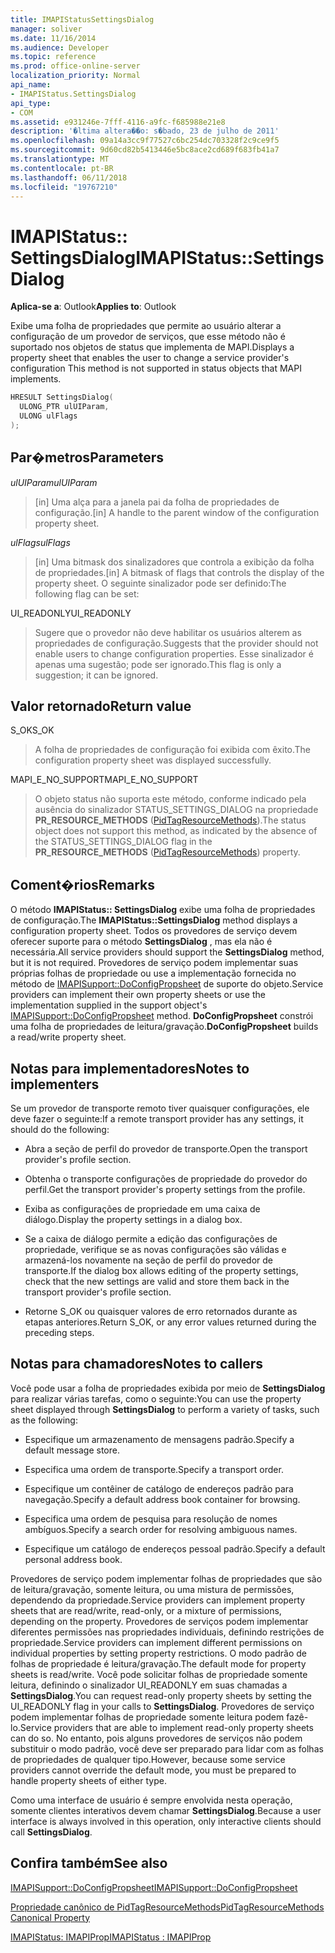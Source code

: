 ```yaml
---
title: IMAPIStatusSettingsDialog
manager: soliver
ms.date: 11/16/2014
ms.audience: Developer
ms.topic: reference
ms.prod: office-online-server
localization_priority: Normal
api_name:
- IMAPIStatus.SettingsDialog
api_type:
- COM
ms.assetid: e931246e-7fff-4116-a9fc-f685988e21e8
description: '�ltima altera��o: s�bado, 23 de julho de 2011'
ms.openlocfilehash: 09a14a3cc9f77527c6bc254dc703328f2c9ce9f5
ms.sourcegitcommit: 9d60cd82b5413446e5bc8ace2cd689f683fb41a7
ms.translationtype: MT
ms.contentlocale: pt-BR
ms.lasthandoff: 06/11/2018
ms.locfileid: "19767210"
---
```

# <a name="imapistatussettingsdialog"></a><span data-ttu-id="05bd1-103">IMAPIStatus:: SettingsDialog</span><span class="sxs-lookup"><span data-stu-id="05bd1-103">IMAPIStatus::SettingsDialog</span></span>

  
  
<span data-ttu-id="05bd1-104">**Aplica-se a**: Outlook</span><span class="sxs-lookup"><span data-stu-id="05bd1-104">**Applies to**: Outlook</span></span> 
  
<span data-ttu-id="05bd1-105">Exibe uma folha de propriedades que permite ao usuário alterar a configuração de um provedor de serviços, que esse método não é suportado nos objetos de status que implementa de MAPI.</span><span class="sxs-lookup"><span data-stu-id="05bd1-105">Displays a property sheet that enables the user to change a service provider's configuration This method is not supported in status objects that MAPI implements.</span></span>
  
```cpp
HRESULT SettingsDialog(
  ULONG_PTR ulUIParam,
  ULONG ulFlags
);
```

## <a name="parameters"></a><span data-ttu-id="05bd1-106">Par�metros</span><span class="sxs-lookup"><span data-stu-id="05bd1-106">Parameters</span></span>

 <span data-ttu-id="05bd1-107">_ulUIParam_</span><span class="sxs-lookup"><span data-stu-id="05bd1-107">_ulUIParam_</span></span>
  
> <span data-ttu-id="05bd1-108">[in] Uma alça para a janela pai da folha de propriedades de configuração.</span><span class="sxs-lookup"><span data-stu-id="05bd1-108">[in] A handle to the parent window of the configuration property sheet.</span></span>
    
 <span data-ttu-id="05bd1-109">_ulFlags_</span><span class="sxs-lookup"><span data-stu-id="05bd1-109">_ulFlags_</span></span>
  
> <span data-ttu-id="05bd1-110">[in] Uma bitmask dos sinalizadores que controla a exibição da folha de propriedades.</span><span class="sxs-lookup"><span data-stu-id="05bd1-110">[in] A bitmask of flags that controls the display of the property sheet.</span></span> <span data-ttu-id="05bd1-111">O seguinte sinalizador pode ser definido:</span><span class="sxs-lookup"><span data-stu-id="05bd1-111">The following flag can be set:</span></span>
    
<span data-ttu-id="05bd1-112">UI_READONLY</span><span class="sxs-lookup"><span data-stu-id="05bd1-112">UI_READONLY</span></span> 
  
> <span data-ttu-id="05bd1-113">Sugere que o provedor não deve habilitar os usuários alterem as propriedades de configuração.</span><span class="sxs-lookup"><span data-stu-id="05bd1-113">Suggests that the provider should not enable users to change configuration properties.</span></span> <span data-ttu-id="05bd1-114">Esse sinalizador é apenas uma sugestão; pode ser ignorado.</span><span class="sxs-lookup"><span data-stu-id="05bd1-114">This flag is only a suggestion; it can be ignored.</span></span>
    
## <a name="return-value"></a><span data-ttu-id="05bd1-115">Valor retornado</span><span class="sxs-lookup"><span data-stu-id="05bd1-115">Return value</span></span>

<span data-ttu-id="05bd1-116">S_OK</span><span class="sxs-lookup"><span data-stu-id="05bd1-116">S_OK</span></span> 
  
> <span data-ttu-id="05bd1-117">A folha de propriedades de configuração foi exibida com êxito.</span><span class="sxs-lookup"><span data-stu-id="05bd1-117">The configuration property sheet was displayed successfully.</span></span>
    
<span data-ttu-id="05bd1-118">MAPI_E_NO_SUPPORT</span><span class="sxs-lookup"><span data-stu-id="05bd1-118">MAPI_E_NO_SUPPORT</span></span> 
  
> <span data-ttu-id="05bd1-119">O objeto status não suporta este método, conforme indicado pela ausência do sinalizador STATUS_SETTINGS_DIALOG na propriedade **PR_RESOURCE_METHODS** ([PidTagResourceMethods](pidtagresourcemethods-canonical-property.md)).</span><span class="sxs-lookup"><span data-stu-id="05bd1-119">The status object does not support this method, as indicated by the absence of the STATUS_SETTINGS_DIALOG flag in the **PR_RESOURCE_METHODS** ([PidTagResourceMethods](pidtagresourcemethods-canonical-property.md)) property.</span></span>
    
## <a name="remarks"></a><span data-ttu-id="05bd1-120">Coment�rios</span><span class="sxs-lookup"><span data-stu-id="05bd1-120">Remarks</span></span>

<span data-ttu-id="05bd1-121">O método **IMAPIStatus:: SettingsDialog** exibe uma folha de propriedades de configuração.</span><span class="sxs-lookup"><span data-stu-id="05bd1-121">The **IMAPIStatus::SettingsDialog** method displays a configuration property sheet.</span></span> <span data-ttu-id="05bd1-122">Todos os provedores de serviço devem oferecer suporte para o método **SettingsDialog** , mas ela não é necessária.</span><span class="sxs-lookup"><span data-stu-id="05bd1-122">All service providers should support the **SettingsDialog** method, but it is not required.</span></span> <span data-ttu-id="05bd1-123">Provedores de serviço podem implementar suas próprias folhas de propriedade ou use a implementação fornecida no método de [IMAPISupport::DoConfigPropsheet](imapisupport-doconfigpropsheet.md) de suporte do objeto.</span><span class="sxs-lookup"><span data-stu-id="05bd1-123">Service providers can implement their own property sheets or use the implementation supplied in the support object's [IMAPISupport::DoConfigPropsheet](imapisupport-doconfigpropsheet.md) method.</span></span> <span data-ttu-id="05bd1-124">**DoConfigPropsheet** constrói uma folha de propriedades de leitura/gravação.</span><span class="sxs-lookup"><span data-stu-id="05bd1-124">**DoConfigPropsheet** builds a read/write property sheet.</span></span> 
  
## <a name="notes-to-implementers"></a><span data-ttu-id="05bd1-125">Notas para implementadores</span><span class="sxs-lookup"><span data-stu-id="05bd1-125">Notes to implementers</span></span>

<span data-ttu-id="05bd1-126">Se um provedor de transporte remoto tiver quaisquer configurações, ele deve fazer o seguinte:</span><span class="sxs-lookup"><span data-stu-id="05bd1-126">If a remote transport provider has any settings, it should do the following:</span></span>
  
- <span data-ttu-id="05bd1-127">Abra a seção de perfil do provedor de transporte.</span><span class="sxs-lookup"><span data-stu-id="05bd1-127">Open the transport provider's profile section.</span></span>
    
- <span data-ttu-id="05bd1-128">Obtenha o transporte configurações de propriedade do provedor do perfil.</span><span class="sxs-lookup"><span data-stu-id="05bd1-128">Get the transport provider's property settings from the profile.</span></span>
    
- <span data-ttu-id="05bd1-129">Exiba as configurações de propriedade em uma caixa de diálogo.</span><span class="sxs-lookup"><span data-stu-id="05bd1-129">Display the property settings in a dialog box.</span></span>
    
- <span data-ttu-id="05bd1-130">Se a caixa de diálogo permite a edição das configurações de propriedade, verifique se as novas configurações são válidas e armazená-los novamente na seção de perfil do provedor de transporte.</span><span class="sxs-lookup"><span data-stu-id="05bd1-130">If the dialog box allows editing of the property settings, check that the new settings are valid and store them back in the transport provider's profile section.</span></span>
    
- <span data-ttu-id="05bd1-131">Retorne S_OK ou quaisquer valores de erro retornados durante as etapas anteriores.</span><span class="sxs-lookup"><span data-stu-id="05bd1-131">Return S_OK, or any error values returned during the preceding steps.</span></span>
    
## <a name="notes-to-callers"></a><span data-ttu-id="05bd1-132">Notas para chamadores</span><span class="sxs-lookup"><span data-stu-id="05bd1-132">Notes to callers</span></span>

<span data-ttu-id="05bd1-133">Você pode usar a folha de propriedades exibida por meio de **SettingsDialog** para realizar várias tarefas, como o seguinte:</span><span class="sxs-lookup"><span data-stu-id="05bd1-133">You can use the property sheet displayed through **SettingsDialog** to perform a variety of tasks, such as the following:</span></span> 
  
- <span data-ttu-id="05bd1-134">Especifique um armazenamento de mensagens padrão.</span><span class="sxs-lookup"><span data-stu-id="05bd1-134">Specify a default message store.</span></span>
    
- <span data-ttu-id="05bd1-135">Especifica uma ordem de transporte.</span><span class="sxs-lookup"><span data-stu-id="05bd1-135">Specify a transport order.</span></span>
    
- <span data-ttu-id="05bd1-136">Especifique um contêiner de catálogo de endereços padrão para navegação.</span><span class="sxs-lookup"><span data-stu-id="05bd1-136">Specify a default address book container for browsing.</span></span>
    
- <span data-ttu-id="05bd1-137">Especifica uma ordem de pesquisa para resolução de nomes ambíguos.</span><span class="sxs-lookup"><span data-stu-id="05bd1-137">Specify a search order for resolving ambiguous names.</span></span>
    
- <span data-ttu-id="05bd1-138">Especifique um catálogo de endereços pessoal padrão.</span><span class="sxs-lookup"><span data-stu-id="05bd1-138">Specify a default personal address book.</span></span>
    
<span data-ttu-id="05bd1-139">Provedores de serviço podem implementar folhas de propriedades que são de leitura/gravação, somente leitura, ou uma mistura de permissões, dependendo da propriedade.</span><span class="sxs-lookup"><span data-stu-id="05bd1-139">Service providers can implement property sheets that are read/write, read-only, or a mixture of permissions, depending on the property.</span></span> <span data-ttu-id="05bd1-140">Provedores de serviços podem implementar diferentes permissões nas propriedades individuais, definindo restrições de propriedade.</span><span class="sxs-lookup"><span data-stu-id="05bd1-140">Service providers can implement different permissions on individual properties by setting property restrictions.</span></span> <span data-ttu-id="05bd1-141">O modo padrão de folhas de propriedade é leitura/gravação.</span><span class="sxs-lookup"><span data-stu-id="05bd1-141">The default mode for property sheets is read/write.</span></span> <span data-ttu-id="05bd1-142">Você pode solicitar folhas de propriedade somente leitura, definindo o sinalizador UI_READONLY em suas chamadas a **SettingsDialog**.</span><span class="sxs-lookup"><span data-stu-id="05bd1-142">You can request read-only property sheets by setting the UI_READONLY flag in your calls to **SettingsDialog**.</span></span> <span data-ttu-id="05bd1-143">Provedores de serviço podem implementar folhas de propriedade somente leitura podem fazê-lo.</span><span class="sxs-lookup"><span data-stu-id="05bd1-143">Service providers that are able to implement read-only property sheets can do so.</span></span> <span data-ttu-id="05bd1-144">No entanto, pois alguns provedores de serviços não podem substituir o modo padrão, você deve ser preparado para lidar com as folhas de propriedades de qualquer tipo.</span><span class="sxs-lookup"><span data-stu-id="05bd1-144">However, because some service providers cannot override the default mode, you must be prepared to handle property sheets of either type.</span></span> 
  
<span data-ttu-id="05bd1-145">Como uma interface de usuário é sempre envolvida nesta operação, somente clientes interativos devem chamar **SettingsDialog**.</span><span class="sxs-lookup"><span data-stu-id="05bd1-145">Because a user interface is always involved in this operation, only interactive clients should call **SettingsDialog**.</span></span>
  
## <a name="see-also"></a><span data-ttu-id="05bd1-146">Confira também</span><span class="sxs-lookup"><span data-stu-id="05bd1-146">See also</span></span>



[<span data-ttu-id="05bd1-147">IMAPISupport::DoConfigPropsheet</span><span class="sxs-lookup"><span data-stu-id="05bd1-147">IMAPISupport::DoConfigPropsheet</span></span>](imapisupport-doconfigpropsheet.md)
  
[<span data-ttu-id="05bd1-148">Propriedade canônico de PidTagResourceMethods</span><span class="sxs-lookup"><span data-stu-id="05bd1-148">PidTagResourceMethods Canonical Property</span></span>](pidtagresourcemethods-canonical-property.md)
  
[<span data-ttu-id="05bd1-149">IMAPIStatus: IMAPIProp</span><span class="sxs-lookup"><span data-stu-id="05bd1-149">IMAPIStatus : IMAPIProp</span></span>](imapistatusimapiprop.md)

